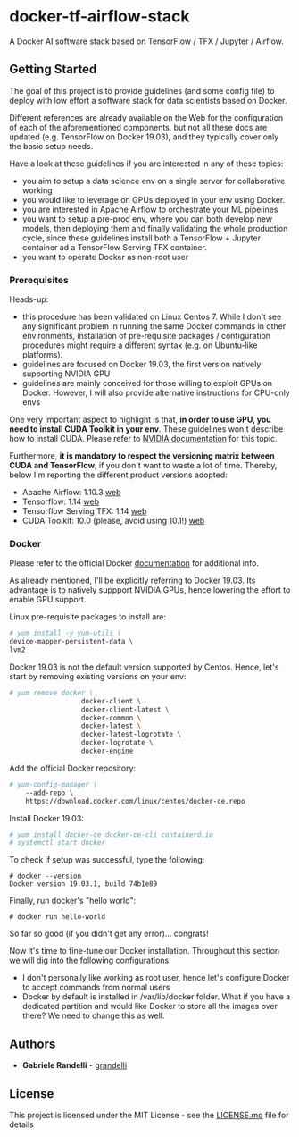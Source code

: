 # docker-tf-airflow-stack
A Docker AI software stack based on TensorFlow / TFX / Jupyter / Airflow.

## Getting Started

The goal of this project is to provide guidelines (and some config file) to deploy with low effort a software stack for data scientists based on Docker.

Different references are already available on the Web for the configuration of each of the aforementioned components, but not all these docs are updated (e.g. TensorFlow on Docker 19.03), and they typically cover only the basic setup needs. 

Have a look at these guidelines if you are interested in any of these topics:
* you aim to setup a data science env on a single server for collaborative working
* you would like to leverage on GPUs deployed in your env using Docker. 
* you are interested in Apache Airflow to orchestrate your ML pipelines
* you want to setup a pre-prod env, where you can both develop new models, then deploying them and finally validating the whole production cycle, since these guidelines install both a TensorFlow + Jupyter container ad a TensorFlow Serving TFX container.
* you want to operate Docker as non-root user

### Prerequisites
Heads-up:
* this procedure has been validated on Linux Centos 7. While I don't see any significant problem in running the same Docker commands in other environments, installation of pre-requisite packages / configuration procedures might require a different syntax (e.g. on Ubuntu-like platforms).
* guidelines are focused on Docker 19.03, the first version natively supporting NVIDIA GPU
* guidelines are mainly conceived for those willing to exploit GPUs on Docker. However, I will also provide alternative instructions for CPU-only envs

One very important aspect to highlight is that, **in order to use GPU, you need to install CUDA Toolkit in your env**. These guidelines won't describe how to install CUDA. Please refer to [NVIDIA documentation](https://docs.nvidia.com/cuda/archive/10.0/) for this topic.

Furthermore, **it is mandatory to respect the versioning matrix between CUDA and TensorFlow**, if you don't want to waste a lot of time.
Thereby, below I'm reporting the different product versions adopted:
* Apache Airflow: 1.10.3 [web](https://github.com/puckel/docker-airflow)
* Tensorflow: 1.14 [web](https://hub.docker.com/r/tensorflow/tensorflow/)
* Tensorflow Serving TFX: 1.14 [web](https://hub.docker.com/r/tensorflow/serving)
* CUDA Toolkit: 10.0 (please, avoid using 10.1!) [web](https://docs.nvidia.com/cuda/archive/10.0/)

### Docker
Please refer to the official Docker [documentation](https://docs.docker.com/install/) for additional info.

As already mentioned, I'll be explicitly referring to Docker 19.03. Its advantage is to natively suppport NVIDIA GPUs, hence lowering the effort to enable GPU support.

Linux pre-requisite packages to install are:
``` sh
# yum install -y yum-utils \
device-mapper-persistent-data \
lvm2
```

Docker 19.03 is not the default version supported by Centos. Hence, let's start by removing existing versions on your env:
``` sh
# yum remove docker \
                  docker-client \
                  docker-client-latest \
                  docker-common \
                  docker-latest \
                  docker-latest-logrotate \
                  docker-logrotate \
                  docker-engine
```

Add the official Docker repository:
``` sh
# yum-config-manager \
    --add-repo \
    https://download.docker.com/linux/centos/docker-ce.repo
```

Install Docker 19.03:
``` sh
# yum install docker-ce docker-ce-cli containerd.io
# systemctl start docker

```
To check if setup was successful, type the following:
```
# docker --version
Docker version 19.03.1, build 74b1e89
```

Finally,  run docker's "hello world":
```
# docker run hello-world
```

So far so good (if you didn't get any error)... congrats!

Now it's time to fine-tune our Docker installation. Throughout this section we will dig into the following configurations:
* I don't personally like working as root user, hence let's configure Docker to accept commands from normal users
* Docker by default is installed in /var/lib/docker folder. What if you have a dedicated partition and would like Docker to store all the images over there? We need to change this as well.

## Authors

* **Gabriele Randelli** - [grandelli](https://github.com/grandelli)

## License

This project is licensed under the MIT License - see the [LICENSE.md](LICENSE.md) file for details
